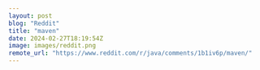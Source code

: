 ```yaml
---
layout: post
blog: "Reddit"
title: "maven"
date: 2024-02-27T18:19:54Z
image: images/reddit.png
remote_url: "https://www.reddit.com/r/java/comments/1b1iv6p/maven/"
---
```

